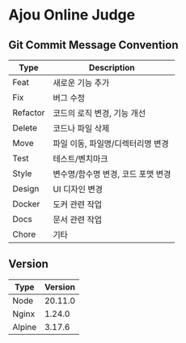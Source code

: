 # Ajou Online Judge

## Git Commit Message Convention
| Type     | Description          |
|----------|----------------------|
| Feat     | 새로운 기능 추가            |
| Fix      | 버그 수정                |
| Refactor | 코드의 로직 변경, 기능 개선     |
| Delete   | 코드나 파일 삭제            |
| Move     | 파일 이동, 파일명/디렉터리명 변경  |
| Test     | 테스트/벤치마크             |
| Style    | 변수명/함수명 변경, 코드 포맷 변경 |
| Design   | UI 디자인 변경            |
| Docker   | 도커 관련 작업                   |
| Docs     | 문서 관련 작업                   |
| Chore    | 기타                   |

## Version
| Type   | Version |
|--------|---------|
| Node   | 20.11.0 |
| Nginx  | 1.24.0  |
| Alpine | 3.17.6  |